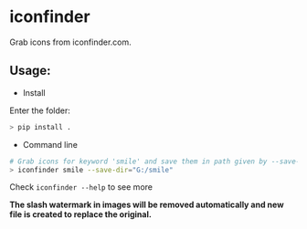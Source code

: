 # iconfinder

Grab icons from iconfinder.com.


## Usage:
- Install

Enter the folder:
```python
> pip install .
```

- Command line
```bash
# Grab icons for keyword 'smile' and save them in path given by --save-dir 
> iconfinder smile --save-dir="G:/smile"

```
Check `iconfinder --help` to see more

**The slash watermark in images will be removed automatically and new file is created to replace the original.**